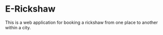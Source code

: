 # E-Rickshaw

This is a web application for booking a rickshaw from one place to another within a city.
